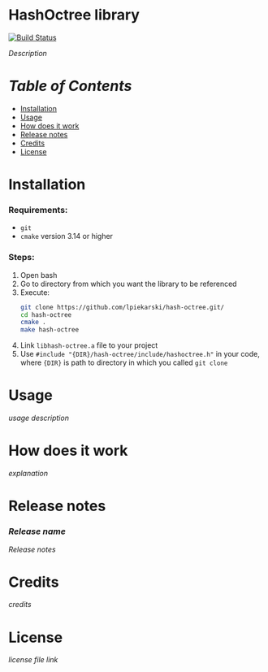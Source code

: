 # HashOctree library
[![Build Status](https://travis-ci.com/lpiekarski/hash-octree.svg?branch=master)](https://travis-ci.com/lpiekarski/hash-octree)

*Description*

# *Table of Contents*
* [Installation](#installation)
* [Usage](#usage)
* [How does it work](#how-does-it-work)
* [Release notes](#release-notes)
* [Credits](#credits)
* [License](#license)

# Installation
### Requirements:
* `git`
* `cmake` version 3.14 or higher
### Steps:
1. Open bash
2. Go to directory from which you want the library to be referenced
3. Execute:
    ```bash
    git clone https://github.com/lpiekarski/hash-octree.git/
    cd hash-octree
    cmake .
    make hash-octree
    ```
4. Link `libhash-octree.a` file to your project
5. Use `#include "{DIR}/hash-octree/include/hashoctree.h"` in your code, where `{DIR}` is path to directory in which you called `git clone`

# Usage
*usage description*

# How does it work
*explanation*

# Release notes
### *Release name*
*Release notes*

# Credits
*credits*

# License
*license file link*
